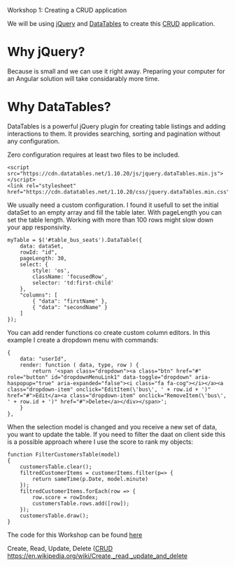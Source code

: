 Workshop 1: Creating a CRUD application

We will be using [jQuery](https://jquery.com) and [DataTables](https://datatables.net) to create this [CRUD](http://aju.ro/crud) application.

# Why jQuery?

Because is small and we can use it right away. Preparing your computer for an Angular solution will take considarably more time.

# Why DataTables?

DataTables is a powerful jQuery plugin for creating table listings and adding interactions to them. It provides searching, sorting and pagination without any configuration.

Zero configuration requires at least two files to be included.

    <script src="https://cdn.datatables.net/1.10.20/js/jquery.dataTables.min.js"></script>	 
    <link rel="stylesheet" href="https://cdn.datatables.net/1.10.20/css/jquery.dataTables.min.css">

We usually need a custom configuration. I found it usefull to set the initial dataSet to an empty array and fill the table later. With pageLength you can set the table length. Working with more than 100 rows might slow down your app responsivity.

    myTable = $('#table_bus_seats').DataTable({
        data: dataSet,
        rowId: "id",
        pageLength: 30,
        select: {
            style: 'os',
            className: 'focusedRow',
            selector: 'td:first-child'
        },
        "columns": [
            { "data": "firstName" },
            { "data": "secondName" }
        ]
    });

You can add render functions co create custom column editors. In this example I create a dropdown menu with commands:


    {
        data: "userId",
        render: function ( data, type, row ) { 
            return '<span class="dropdown"><a class="btn" href="#" role="button" id="dropdownMenuLink1" data-toggle="dropdown" aria-haspopup="true" aria-expanded="false"><i class="fa fa-cog"></i></a><a class="dropdown-item" onclick="EditItem(\'bus\', ' + row.id + ')" href="#">Edit</a><a class="dropdown-item" onclick="RemoveItem(\'bus\', ' + row.id + ')" href="#">Delete</a></div></span>';
        }
    },

When the selection model is changed and you receive a new set of data, you want to update the table. If you need to filter the daat on client side this is a possible approach where I use the score to rank my objects:

    function FilterCustomersTable(model)
    {
        customersTable.clear();
        filtredCustomerItems = customerItems.filter(p=> {
            return sameTime(p.Date, model.minute)
        });
        filtredCustomerItems.forEach(row => { 
            row.score = rowIndex;
            customersTable.rows.add([row]);
        });
        customersTable.draw();
    }

The code for this Workshop can be found [here](https://github.com/profimedica/Teaching.jQuery)

Create, Read, Update, Delete ([CRUD](http://google.com) https://en.wikipedia.org/wiki/Create,_read,_update_and_delete